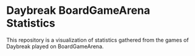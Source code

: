 # Daybreak BoardGameArena Statistics

This repository is a visualization of statistics gathered from the games of Daybreak played on BoardGameArena.

